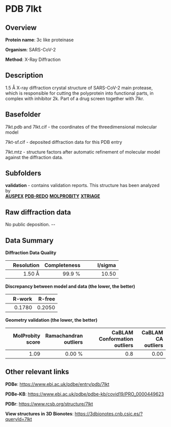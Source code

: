 # PDB 7lkt

## Overview

**Protein name**: 3c like proteinase

**Organism**: SARS-CoV-2

**Method**: X-Ray Diffraction

## Description

1.5 Å X-ray diffraction crystal structure of SARS-CoV-2 main protease, which is responsible for cutting the polyprotein into functional parts, in complex with inhibitor 2k. Part of a drug screen together with 7lkr.

## Basefolder

7lkt.pdb and 7lkt.cif - the coordinates of the threedimensional molecular model

7lkt-sf.cif - deposited diffraction data for this PDB entry

7lkt.mtz - structure factors after automatic refinement of molecular model against the diffraction data.

## Subfolders





**validation** - contains validation reports. This structure has been analyzed by <br>[**AUSPEX**](https://github.com/thorn-lab/coronavirus_structural_task_force/tree/master/pdb/3c_like_proteinase/SARS-CoV-2/7lkt/validation/auspex) [**PDB-REDO**](https://github.com/thorn-lab/coronavirus_structural_task_force/tree/master/pdb/3c_like_proteinase/SARS-CoV-2/7lkt/validation/pdb-redo) [**MOLPROBITY**](https://github.com/thorn-lab/coronavirus_structural_task_force/tree/master/pdb/3c_like_proteinase/SARS-CoV-2/7lkt/validation/molprobity) [**XTRIAGE**](https://github.com/thorn-lab/coronavirus_structural_task_force/blob/master/pdb/3c_like_proteinase/SARS-CoV-2/7lkt/validation/Xtriage_output.log)   



## Raw diffraction data

No public deposition. --<br> 

## Data Summary
**Diffraction Data Quality**

|   | Resolution | Completeness| I/sigma |
|---|-------------:|----------------:|--------------:|
|   |1.50 Å|99.9  %|<img width=50/>10.50|

**Discrepancy between model and data (the lower, the better)**

|   | **R-work**| **R-free**   
|---|-------------:|----------------:|           
||  0.1780|  0.2050|

**Geometry validation (the lower, the better)**

|   |**MolProbity<br>score**| **Ramachandran<br>outliers** | **CaBLAM<br>Conformation outliers** | **CaBLAM<br>CA outliers** |
|---|-------------:|----------------:|----------------:|----------------:|
||  1.09|  0.00 %|0.8|0.00|

 

 



## Other relevant links 
**PDBe**:  https://www.ebi.ac.uk/pdbe/entry/pdb/7lkt

**PDBe-KB**: https://www.ebi.ac.uk/pdbe/pdbe-kb/covid19/PRO_0000449623 
 
**PDBr**: https://www.rcsb.org/structure/7lkt 

**View structures in 3D Bionotes**: https://3dbionotes.cnb.csic.es/?queryId=7lkt

